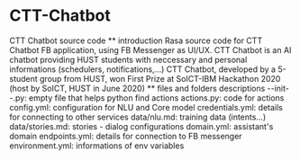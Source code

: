# CTT-Chatbot
CTT Chatbot source code
** introduction
 Rasa source code for CTT Chatbot FB application, using FB Messenger as UI/UX.
 CTT Chatbot is an AI chatbot providing HUST students with neccessary and personal informations (schedulers, notifications,...)
 CTT Chatbot, developed by a 5-student group from HUST, won First Prize at SoICT-IBM Hackathon 2020 (host by SoICT, HUST in June 2020)
** files and folders descriptions
  --init--.py: empty file that helps python find actions
  actions.py: code for actions
  config.yml: configuration for NLU and Core model
  credentials.yml: details for connecting to other services
  data/nlu.md: training data (intents...)
  data/stories.md: stories - dialog configurations
  domain.yml: assistant's domain
  endpoints.yml: details for connection to FB messenger
  environment.yml: informations of env variables
